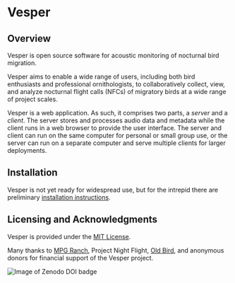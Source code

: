 Vesper
======

## Overview

Vesper is open source software for acoustic monitoring of nocturnal bird
migration.

Vesper aims to enable a wide range of users, including both bird enthusiasts
and professional ornithologists, to collaboratively collect, view, and
analyze nocturnal flight calls (NFCs) of migratory birds at a wide range of
project scales.

Vesper is a web application. As such, it comprises two parts, a
*server* and a *client*. The server stores and processes audio data
and metadata while the client runs in a web browser to provide the
user interface. The server and client can run on the same computer
for personal or small group use, or the server can run on a separate
computer and serve multiple clients for larger deployments.

## Installation
Vesper is not yet ready for widespread use, but for the intrepid
there are preliminary
[installation instructions](https://vesper.readthedocs.io/en/latest/installation.html).

## Licensing and Acknowledgments

Vesper is provided under the
[MIT License](https://github.com/HaroldMills/Vesper/blob/master/LICENSE).

Many thanks to [MPG Ranch](http://mpgranch.com), Project Night Flight, [Old Bird](http://oldbird.org), and anonymous donors for financial support of the Vesper project.

![Image of Zenodo DOI badge](https://zenodo.org/badge/DOI/10.5281/zenodo.1020572.svg)

